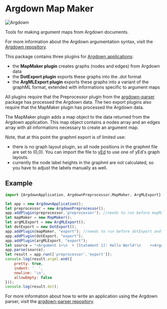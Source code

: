 # Argdown Map Maker

![Argdown](https://cdn.rawgit.com/christianvoigt/argdown-map-maker/master/argdown-mark.svg)

Tools for making argument maps from Argdown documents.

For more information about the Argdown argumentation syntax, visit the [Argdown repository](https://github.com/christianvoigt/argdown).

This package contains three plugins for [Argdown applications](https://github.com/christianvoigt/argdown-parser):

  - the __MapMaker plugin__ creates graphs (nodes and edges) from Argdown data
  - the __DotExport plugin__ exports these graphs into the .dot format
  - the __ArgMLExport plugin__ exports these graphs into a variant of the graphML format, extended with informations specific to argument maps

All plugins require that the Preprocessor plugin from the [argdown-parser](https://github.com/christianvoigt/argdown-parser) package has processed the Argdown data.
The two export plugins also require that the MapMaker plugin has processed the Argdown data.

The MapMaker plugin adds a map object to the data returned from the Argdown application. This map object contains a nodes array and an edges array with all informations necessary to create an argument map.

Note, that at this point the graphml export is of limited use:

  - there is no graph layout plugin, so all node positions in the graphml file are set to (0,0). You can import the file to [yEd](http://www.yworks.com/products/yed) to use one of yEd's graph layouts.
  - currently the node label heights in the graphml are not calculated, so you have to adjust the labels manually as well.

<!-- The ArgMLExport uses the [xmlbuilder](https://github.com/oozcitak/xmlbuilder-js) package and returns the xml object generated by it, so you can use its .end method. For further details see the example or the xmlbuilder documentation. -->

## Example

```JavaScript
import {ArgdownApplication, ArgdownPreprocessor,MapMaker, ArgMLExport} from 'argdown-parser';

let app = new ArgdownApplication();
let preprocessor = new ArgdownPreprocessor();
app.addPlugin(preprocessor,'preprocessor'); //needs to run before mapMaker
let mapMaker = new MapMaker();
let argMLExport = new ArgMLExport();
let dotExport = new DotExport();
app.addPlugin(mapMaker, "export"); //needs to run before dotExport and argMLExport
app.addPlugin(dotExport, "export");
app.addPlugin(argMLExport, "export");
let source = "<Argument 1>\n  + [Statement 1]: Hello World!\n    +<Argument 2>: Description";
app.parse(source);
let result = app.run(['preprocessor','export']);
console.log(result.argml.end({
    pretty: true,
    indent: '  ',
    newline: '\n',
    allowEmpty: false
}));
console.log(result.dot);

```
For more information about how to write an application using the Argdown parser, visit the [argdown-parser repository](https://github.com/christianvoigt/argdown-parser).
